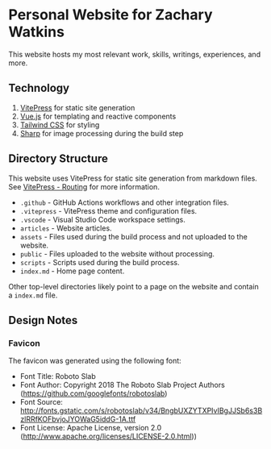 # Personal Website for Zachary Watkins

This website hosts my most relevant work, skills, writings, experiences, and more.

## Technology

1. [VitePress](https://vitepress.vuejs.org/) for static site generation
2. [Vue.js](https://vuejs.org/) for templating and reactive components
3. [Tailwind CSS](https://tailwindcss.com/) for styling
4. [Sharp](https://sharp.pixelplumbing.com/) for image processing during the build step

## Directory Structure

This website uses VitePress for static site generation from markdown files. See [VitePress - Routing](https://vitepress.dev/guide/routing) for more information.

- `.github` - GitHub Actions workflows and other integration files.
- `.vitepress` - VitePress theme and configuration files.
- `.vscode` - Visual Studio Code workspace settings.
- `articles` - Website articles.
- `assets` - Files used during the build process and not uploaded to the website.
- `public` - Files uploaded to the website without processing.
- `scripts` - Scripts used during the build process.
- `index.md` - Home page content.

Other top-level directories likely point to a page on the website and contain a `index.md` file.

## Design Notes

### Favicon

The favicon was generated using the following font:

- Font Title: Roboto Slab
- Font Author: Copyright 2018 The Roboto Slab Project Authors (https://github.com/googlefonts/robotoslab)
- Font Source: http://fonts.gstatic.com/s/robotoslab/v34/BngbUXZYTXPIvIBgJJSb6s3BzlRRfKOFbvjoJYOWaG5iddG-1A.ttf
- Font License: Apache License, version 2.0 (http://www.apache.org/licenses/LICENSE-2.0.html))
